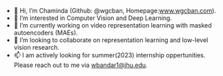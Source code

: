 - 👋 Hi, I’m Chaminda (Github: @wgcban, Homepage:www.wgcban.com).
- 👀 I’m interested in Computer Vision and Deep Learning.
- 🌱 I’m currently working on video representation learning with masked autoencoders (MAEs).
- 💞️ I’m looking to collaborate on representation learning and low-level vision research.
- 📫 I am actively looking for summer(2023) internship oppertunities. Please reach out to me via wbandar1@jhu.edu.

<!---
wgcban/wgcban is a ✨ special ✨ repository because its `README.md` (this file) appears on your GitHub profile.
You can click the Preview link to take a look at your changes.
--->
